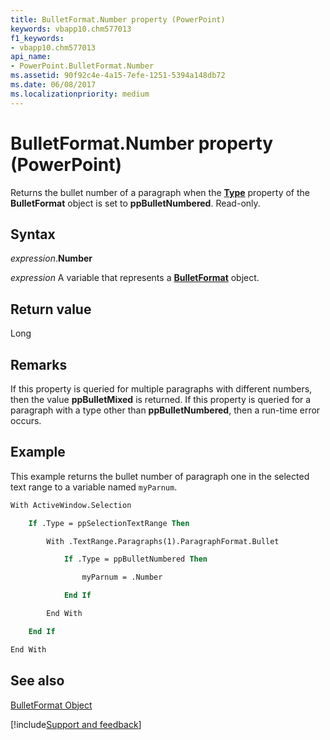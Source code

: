 ```yaml
---
title: BulletFormat.Number property (PowerPoint)
keywords: vbapp10.chm577013
f1_keywords:
- vbapp10.chm577013
api_name:
- PowerPoint.BulletFormat.Number
ms.assetid: 90f92c4e-4a15-7efe-1251-5394a148db72
ms.date: 06/08/2017
ms.localizationpriority: medium
---
```



# BulletFormat.Number property (PowerPoint)

Returns the bullet number of a paragraph when the **[Type](PowerPoint.BulletFormat.Type.md)** property of the **BulletFormat** object is set to **ppBulletNumbered**. Read-only.


## Syntax

_expression_.**Number**

_expression_ A variable that represents a **[BulletFormat](PowerPoint.BulletFormat.md)** object.


## Return value

Long


## Remarks

If this property is queried for multiple paragraphs with different numbers, then the value **ppBulletMixed** is returned. If this property is queried for a paragraph with a type other than **ppBulletNumbered**, then a run-time error occurs.


## Example

This example returns the bullet number of paragraph one in the selected text range to a variable named `myParnum`.


```vb
With ActiveWindow.Selection

    If .Type = ppSelectionTextRange Then

        With .TextRange.Paragraphs(1).ParagraphFormat.Bullet

            If .Type = ppBulletNumbered Then

                myParnum = .Number

            End If

        End With

    End If

End With
```


## See also


[BulletFormat Object](PowerPoint.BulletFormat.md)

[!include[Support and feedback](~/includes/feedback-boilerplate.md)]